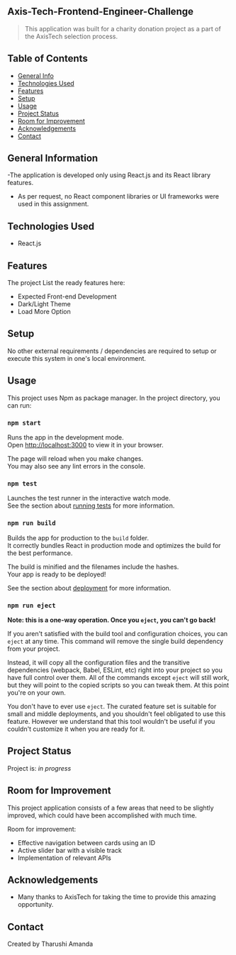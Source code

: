 ## Axis-Tech-Frontend-Engineer-Challenge
> This application was built for a charity donation project as a part of the AxisTech selection process.

## Table of Contents
* [General Info](#general-information)
* [Technologies Used](#technologies-used)
* [Features](#features)
* [Setup](#setup)
* [Usage](#usage)
* [Project Status](#project-status)
* [Room for Improvement](#room-for-improvement)
* [Acknowledgements](#acknowledgements)
* [Contact](#contact)
<!-- * [License](#license) -->

## General Information
-The application is developed only using React.js and its React library features. 
- As per request, no React component libraries or UI frameworks were used in this assignment.
<!-- You don't have to answer all the questions - just the ones relevant to your project. -->


## Technologies Used
- React.js


## Features
The project 
List the ready features here:
- Expected Front-end Development
- Dark/Light Theme
- Load More Option


## Setup
No other external requirements / dependencies are required to setup or execute this system in one's local environment.


## Usage
This project uses Npm as package manager.
In the project directory, you can run:

### `npm start`

Runs the app in the development mode.\
Open [http://localhost:3000](http://localhost:3000) to view it in your browser.

The page will reload when you make changes.\
You may also see any lint errors in the console.

### `npm test`

Launches the test runner in the interactive watch mode.\
See the section about [running tests](https://facebook.github.io/create-react-app/docs/running-tests) for more information.

### `npm run build`

Builds the app for production to the `build` folder.\
It correctly bundles React in production mode and optimizes the build for the best performance.

The build is minified and the filenames include the hashes.\
Your app is ready to be deployed!

See the section about [deployment](https://facebook.github.io/create-react-app/docs/deployment) for more information.

### `npm run eject`

**Note: this is a one-way operation. Once you `eject`, you can't go back!**

If you aren't satisfied with the build tool and configuration choices, you can `eject` at any time. This command will remove the single build dependency from your project.

Instead, it will copy all the configuration files and the transitive dependencies (webpack, Babel, ESLint, etc) right into your project so you have full control over them. All of the commands except `eject` will still work, but they will point to the copied scripts so you can tweak them. At this point you're on your own.

You don't have to ever use `eject`. The curated feature set is suitable for small and middle deployments, and you shouldn't feel obligated to use this feature. However we understand that this tool wouldn't be useful if you couldn't customize it when you are ready for it.


## Project Status
Project is: _in progress_ 


## Room for Improvement
This project application consists of a few areas that need to be slightly improved, which could have been accomplished with much time.

Room for improvement:
- Effective navigation between cards using an ID
- Active slider bar with a visible track
- Implementation of relevant APIs 


## Acknowledgements

- Many thanks to AxisTech for taking the time to provide this amazing opportunity.


## Contact
Created by Tharushi Amanda
